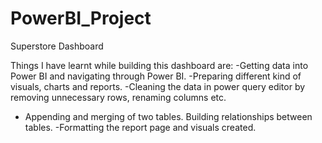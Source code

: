 # PowerBI_Project
Superstore Dashboard


Things I have learnt while building this dashboard are:
-Getting data into Power BI and navigating through Power BI.
-Preparing different kind of visuals, charts and reports.
-Cleaning the data in power query editor by removing unnecessary rows, renaming columns etc.
- Appending and merging of two tables. Building relationships between tables.
-Formatting the report page and visuals created.
